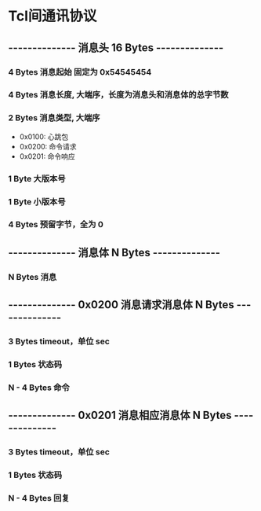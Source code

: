 # Tcl间通讯协议
## -------------- 消息头 16 Bytes --------------
### 4 Bytes 消息起始 固定为 0x54545454
### 4 Bytes 消息长度, 大端序，长度为消息头和消息体的总字节数

### 2 Bytes 消息类型, 大端序
- 0x0100: 心跳包
- 0x0200: 命令请求
- 0x0201: 命令响应
### 1 Byte 大版本号
### 1 Byte 小版本号

### 4 Bytes 预留字节，全为 0

## -------------- 消息体 N Bytes --------------
### N Bytes 消息

## -------------- 0x0200 消息请求消息体 N Bytes --------------
### 3 Bytes timeout，单位 sec
### 1 Bytes 状态码
### N - 4 Bytes 命令

## -------------- 0x0201 消息相应消息体 N Bytes --------------
### 3 Bytes timeout，单位 sec
### 1 Bytes 状态码
### N - 4 Bytes 回复